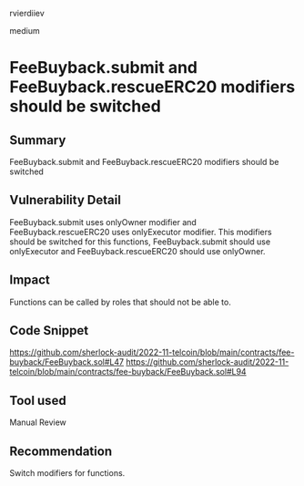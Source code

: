 rvierdiiev

medium

# FeeBuyback.submit and FeeBuyback.rescueERC20 modifiers should be switched

## Summary
FeeBuyback.submit and FeeBuyback.rescueERC20 modifiers should be switched
## Vulnerability Detail
FeeBuyback.submit uses onlyOwner modifier and FeeBuyback.rescueERC20 uses onlyExecutor modifier.
This modifiers should be switched for this functions, FeeBuyback.submit should use onlyExecutor and FeeBuyback.rescueERC20 should use onlyOwner.
## Impact
Functions can be called by roles that should not be able to.
## Code Snippet
https://github.com/sherlock-audit/2022-11-telcoin/blob/main/contracts/fee-buyback/FeeBuyback.sol#L47
https://github.com/sherlock-audit/2022-11-telcoin/blob/main/contracts/fee-buyback/FeeBuyback.sol#L94
## Tool used

Manual Review

## Recommendation
Switch modifiers for functions.